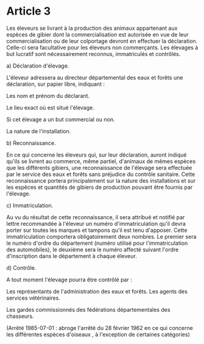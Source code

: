 # Article 3

Les éleveurs se livrant à la production des animaux appartenant aux espèces de gibier dont la commercialisation est autorisée en vue de leur commercialisation ou de leur colportage devront en effectuer la déclaration. Celle-ci sera facultative pour les éleveurs non commerçants. Les élevages à but lucratif sont nécessairement reconnus, immatriculés et contrôlés.

a) Déclaration d'élevage.

L'éleveur adressera au directeur départemental des eaux et forêts une déclaration, sur papier libre, indiquant :

Les nom et prénom du déclarant.

Le lieu exact où est situé l'élevage.

Si cet élevage a un but commercial ou non.

La nature de l'installation.

b) Reconnaissance.

En ce qui concerne les éleveurs qui, sur leur déclaration, auront indiqué qu'ils se livrent au commerce, même partiel, d'animaux de mêmes espèces que les différents gibiers, une reconnaissance de l'élevage sera effectuée par le service des eaux et forêts sans préjudice du contrôle sanitaire. Cette reconnaissance portera principalement sur la nature des installations et sur les espèces et quantités de gibiers de production pouvant être fournis par l'élevage.

c) Immatriculation.

Au vu du résultat de cette reconnaissance, il sera attribué et notifié par lettre recommandée à l'éleveur un numéro d'immatriculation qu'il devra porter sur toutes les marques et tampons qu'il est tenu d'apposer. Cette immatriculation comportera obligatoirement deux nombres. Le premier sera le numéro d'ordre du département (numéro utilisé pour l'immatriculation des automobiles), le deuxième sera le numéro affecté suivant l'ordre d'inscription dans le département à chaque éleveur.

d) Contrôle.

A tout moment l'élevage pourra être contrôlé par :

Les représentants de l'administration des eaux et forêts. Les agents des services vétérinaires.

Les gardes commissionnés des fédérations départementales des chasseurs.

(Arrêté 1985-07-01 : abroge l'arrêté du 28 février 1962 en ce qui concerne les différentes espèces d'oiseaux , à l'exception de certaines catégories)
